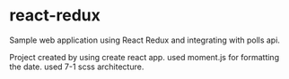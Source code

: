 # react-redux
Sample web application using React Redux and integrating with polls api.

Project created by using create react app.
used moment.js for formatting the date.
used 7-1 scss architecture.

